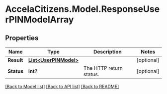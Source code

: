 # AccelaCitizens.Model.ResponseUserPINModelArray
## Properties

Name | Type | Description | Notes
------------ | ------------- | ------------- | -------------
**Result** | [**List&lt;UserPINModel&gt;**](UserPINModel.md) |  | [optional] 
**Status** | **int?** | The HTTP return status. | [optional] 

[[Back to Model list]](../README.md#documentation-for-models) [[Back to API list]](../README.md#documentation-for-api-endpoints) [[Back to README]](../README.md)

